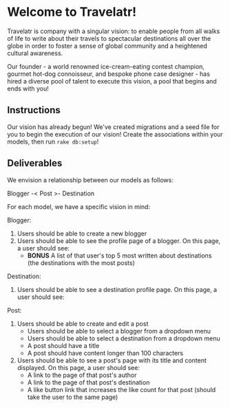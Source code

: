 # Welcome to Travelatr!

Travelatr is company with a singular vision: to enable people from all walks of life to write about their travels to spectacular destinations all over the globe in order to foster a sense of global community and a heightened cultural awareness.

Our founder - a world renowned ice-cream-eating contest champion, gourmet hot-dog connoisseur, and bespoke phone case designer - has hired a diverse pool of talent to execute this vision, a pool that begins and ends with you!

## Instructions

Our vision has already begun! We've created migrations and a seed file for you to begin the execution of our vision! Create the associations within your models, then run `rake db:setup`!

## Deliverables

We envision a relationship between our models as follows:

Blogger -< Post >- Destination


For each model, we have a specific vision in mind:

Blogger:

1. Users should be able to create a new blogger
 	<!-- - Bloggers should have unique names and ages above 0, and their bio should be over 30 characters long. -->
2. Users should be able to see the profile page of a blogger. On this page, a user should see:
	<!-- - The total likes on all of that blogger's posts -->
	<!-- - A link to that blogger's featured post (the post with the most likes) -->
	- **BONUS** A list of that user's top 5 most written about destinations (the destinations with the most posts)

Destination:

1. Users should be able to see a destination profile page. On this page, a user should see:
	<!-- - The most recent 5 posts written about this destination -->
	<!-- - A link to a featured post (this destination's post with the most likes) -->
	<!-- - The average age of all unique bloggers who have written about this destination. -->

Post:

1. Users should be able to create and edit a post
	- Users should be able to select a blogger from a dropdown menu
	- Users should be able to select a destination from a dropdown menu
	- A post should have a title
	- A post should have content longer than 100 characters
2. Users should be able to see a post's page with its title and content displayed. On this page, a user should see:
	- A link to the page of that post's author
	- A link to the page of that post's destination
	- A like button link that increases the like count for that post (should take the user to the same page)
